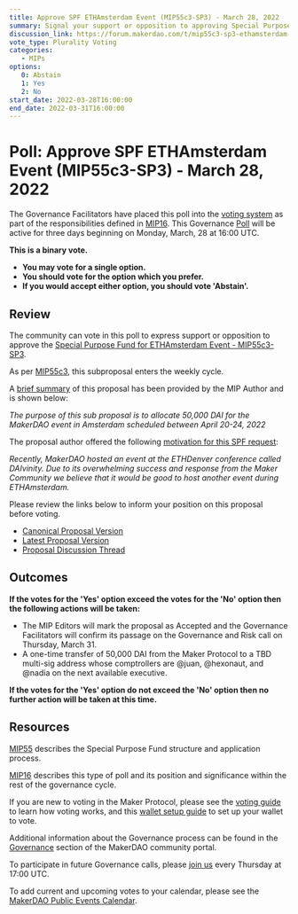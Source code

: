 ```yaml
---
title: Approve SPF ETHAmsterdam Event (MIP55c3-SP3) - March 28, 2022
summary: Signal your support or opposition to approving Special Purpose Fund ETHAmsterdam Event (MIP55c3-SP3)
discussion_link: https://forum.makerdao.com/t/mip55c3-sp3-ethamsterdam-event-spf/13781
vote_type: Plurality Voting
categories:
   - MIPs
options:
   0: Abstain
   1: Yes
   2: No
start_date: 2022-03-28T16:00:00
end_date: 2022-03-31T16:00:00
---
```

# Poll: Approve SPF ETHAmsterdam Event (MIP55c3-SP3) - March 28, 2022

The Governance Facilitators have placed this poll into the [voting system](https://vote.makerdao.com/polling) as part of the responsibilities defined in [MIP16](https://mips.makerdao.com/mips/details/MIP16). This Governance [Poll](https://community-development.makerdao.com/en/learn/governance/on-chain-gov) will be active for three days beginning on Monday, March, 28 at 16:00 UTC.

**This is a binary vote.**
- **You may vote for a single option.**
- **You should vote for the option which you prefer.**
- **If you would accept either option, you should vote 'Abstain'.**

## Review

The community can vote in this poll to express support or opposition to approve the [Special Purpose Fund for ETHAmsterdam Event - MIP55c3-SP3](https://github.com/makerdao/mips/blob/master/MIP55/MIP55c3-Subproposals/MIP55c3-SP3.md).

As per [MIP55c3](https://mips.makerdao.com/mips/details/MIP55#MIP55c3), this subproposal enters the weekly cycle.

A [brief summary](https://github.com/makerdao/mips/blob/master/MIP55/MIP55c3-Subproposals/MIP55c3-SP3.md#sentence-summary) of this proposal has been provided by the MIP Author and is shown below:

*The purpose of this sub proposal is to allocate 50,000 DAI for the MakerDAO event in Amsterdam scheduled between April 20-24, 2022*

The proposal author offered the following [motivation for this SPF request](https://github.com/makerdao/mips/blob/master/MIP55/MIP55c3-Subproposals/MIP55c3-SP3.md#motivation):

*Recently, MakerDAO hosted an event at the ETHDenver conference called DAIvinity. Due to its overwhelming success and response from the Maker Community we believe that it would be good to host another event during ETHAmsterdam.*

Please review the links below to inform your position on this proposal before voting.
* [Canonical Proposal Version](https://github.com/makerdao/mips/blob/174b897e45e3855a5406fcb81e09724297e75e87/MIP55/MIP55c3-Subproposals/MIP55c3-SP3.md)
* [Latest Proposal Version](https://mips.makerdao.com/mips/details/MIP55c3SP3)
* [Proposal Discussion Thread](https://forum.makerdao.com/t/mip55c3-sp3-ethamsterdam-event-spf/13781)

## Outcomes

**If the votes for the 'Yes' option exceed the votes for the 'No' option then the following actions will be taken:**
* The MIP Editors will mark the proposal as Accepted and the Governance Facilitators will confirm its passage on the Governance and Risk call on Thursday, March 31.
* A one-time transfer of 50,000 DAI from the Maker Protocol to a TBD multi-sig address whose comptrollers are @juan, @hexonaut, and @nadia on the next available executive.


**If the votes for the 'Yes' option do not exceed the 'No' option then no further action will be taken at this time.**

## Resources

[MIP55](https://mips.makerdao.com/mips/details/MIP55) describes the Special Purpose Fund structure and application process.

[MIP16](https://mips.makerdao.com/mips/details/MIP16) describes this type of poll and its position and significance within the rest of the governance cycle.

If you are new to voting in the Maker Protocol, please see the [voting guide](https://community-development.makerdao.com/en/learn/governance/how-voting-works/) to learn how voting works, and this [wallet setup guide](https://community-development.makerdao.com/en/learn/governance/voting-setup/) to set up your wallet to vote.

Additional information about the Governance process can be found in the [Governance](https://community-development.makerdao.com/en/learn/governance) section of the MakerDAO community portal.

To participate in future Governance calls, please [join us](https://github.com/makerdao/community/tree/master/governance/governance-and-risk-meetings) every Thursday at 17:00 UTC.

To add current and upcoming votes to your calendar, please see the [MakerDAO Public Events Calendar](https://calendar.google.com/calendar/embed?src=makerdao.com_3efhm2ghipksegl009ktniomdk%40group.calendar.google.com&ctz=UTC&mode=week&showCalendars=0&showPrint=0).
